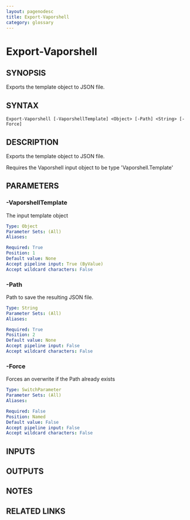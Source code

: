 ```yaml
---
layout: pagenodesc
title: Export-Vaporshell
category: glossary
---
```


# Export-Vaporshell

## SYNOPSIS
Exports the template object to JSON file.

## SYNTAX

```
Export-Vaporshell [-VaporshellTemplate] <Object> [-Path] <String> [-Force]
```

## DESCRIPTION
Exports the template object to JSON file.

Requires the Vaporshell input object to be type 'Vaporshell.Template'

## PARAMETERS

### -VaporshellTemplate
The input template object

```yaml
Type: Object
Parameter Sets: (All)
Aliases: 

Required: True
Position: 1
Default value: None
Accept pipeline input: True (ByValue)
Accept wildcard characters: False
```

### -Path
Path to save the resulting JSON file.

```yaml
Type: String
Parameter Sets: (All)
Aliases: 

Required: True
Position: 2
Default value: None
Accept pipeline input: False
Accept wildcard characters: False
```

### -Force
Forces an overwrite if the Path already exists

```yaml
Type: SwitchParameter
Parameter Sets: (All)
Aliases: 

Required: False
Position: Named
Default value: False
Accept pipeline input: False
Accept wildcard characters: False
```

## INPUTS

## OUTPUTS

## NOTES

## RELATED LINKS

